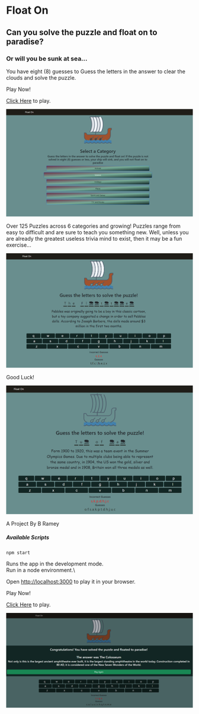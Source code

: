 # Float On

## Can you solve the puzzle and float on to paradise? 

### Or will you be sunk at sea...

You have eight (8) guesses to Guess the letters in the answer to clear the clouds
and solve the puzzle.

Play Now!

[Click Here](https://bramey-git.github.io/float-on/) to play.


![Category Select](./public//images/game/float-on-v1-home.png)

Over 125 Puzzles across 6 categories and growing! Puzzles range from easy to 
difficult and are sure to teach you something new. Well, unless you are already
the greatest useless trivia mind to exist, then it may be a fun exercise...

![Game Play](./public//images/game/float-on-v1.01-gameplay.png)

Good Luck!

![Ghost Mode](./public//images/game/float-on-v1.01-ghost.png)

A Project By B Ramey

##### Available Scripts

`npm start`

Runs the app in the development mode.\
Run in a node environment.\

Open [http://localhost:3000](http://localhost:3000) to play it in your browser.


Play Now!

[Click Here](https://bramey-git.github.io/float-on/) to play.

![Victory](./public//images/game/float-on-v1-victory.png)

